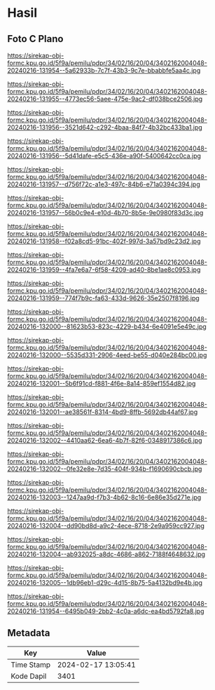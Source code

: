 # Hasil

## Foto C Plano

https://sirekap-obj-formc.kpu.go.id/5f9a/pemilu/pdpr/34/02/16/20/04/3402162004048-20240216-131954--5a62933b-7c7f-43b3-9c7e-bbabbfe5aa4c.jpg

https://sirekap-obj-formc.kpu.go.id/5f9a/pemilu/pdpr/34/02/16/20/04/3402162004048-20240216-131955--4773ec56-5aee-475e-9ac2-df038bce2506.jpg

https://sirekap-obj-formc.kpu.go.id/5f9a/pemilu/pdpr/34/02/16/20/04/3402162004048-20240216-131956--3521d642-c292-4baa-84f7-4b32bc433ba1.jpg

https://sirekap-obj-formc.kpu.go.id/5f9a/pemilu/pdpr/34/02/16/20/04/3402162004048-20240216-131956--5d41dafe-e5c5-436e-a90f-5400642cc0ca.jpg

https://sirekap-obj-formc.kpu.go.id/5f9a/pemilu/pdpr/34/02/16/20/04/3402162004048-20240216-131957--d756f72c-a1e3-497c-84b6-e71a0394c394.jpg

https://sirekap-obj-formc.kpu.go.id/5f9a/pemilu/pdpr/34/02/16/20/04/3402162004048-20240216-131957--56b0c9e4-e10d-4b70-8b5e-9e0980f83d3c.jpg

https://sirekap-obj-formc.kpu.go.id/5f9a/pemilu/pdpr/34/02/16/20/04/3402162004048-20240216-131958--f02a8cd5-91bc-402f-997d-3a57bd9c23d2.jpg

https://sirekap-obj-formc.kpu.go.id/5f9a/pemilu/pdpr/34/02/16/20/04/3402162004048-20240216-131959--4fa7e6a7-6f58-4209-ad40-8be1ae8c0953.jpg

https://sirekap-obj-formc.kpu.go.id/5f9a/pemilu/pdpr/34/02/16/20/04/3402162004048-20240216-131959--774f7b9c-fa63-433d-9626-35e2507f8196.jpg

https://sirekap-obj-formc.kpu.go.id/5f9a/pemilu/pdpr/34/02/16/20/04/3402162004048-20240216-132000--81623b53-823c-4229-b434-6e4091e5e49c.jpg

https://sirekap-obj-formc.kpu.go.id/5f9a/pemilu/pdpr/34/02/16/20/04/3402162004048-20240216-132000--5535d331-2906-4eed-be55-d040e284bc00.jpg

https://sirekap-obj-formc.kpu.go.id/5f9a/pemilu/pdpr/34/02/16/20/04/3402162004048-20240216-132001--5b6f91cd-f881-4f6e-8a14-859ef1554d82.jpg

https://sirekap-obj-formc.kpu.go.id/5f9a/pemilu/pdpr/34/02/16/20/04/3402162004048-20240216-132001--ae38561f-8314-4bd9-8ffb-5692db44af67.jpg

https://sirekap-obj-formc.kpu.go.id/5f9a/pemilu/pdpr/34/02/16/20/04/3402162004048-20240216-132002--4410aa62-6ea6-4b7f-82f6-0348917386c6.jpg

https://sirekap-obj-formc.kpu.go.id/5f9a/pemilu/pdpr/34/02/16/20/04/3402162004048-20240216-132002--0fe32e8e-7d35-404f-934b-f1690690cbcb.jpg

https://sirekap-obj-formc.kpu.go.id/5f9a/pemilu/pdpr/34/02/16/20/04/3402162004048-20240216-132003--1247aa9d-f7b3-4b62-8c16-6e86e35d271e.jpg

https://sirekap-obj-formc.kpu.go.id/5f9a/pemilu/pdpr/34/02/16/20/04/3402162004048-20240216-132004--dd90bd8d-a9c2-4ece-8718-2e9a959cc927.jpg

https://sirekap-obj-formc.kpu.go.id/5f9a/pemilu/pdpr/34/02/16/20/04/3402162004048-20240216-132004--ab932025-a8dc-4686-a862-7188f4648632.jpg

https://sirekap-obj-formc.kpu.go.id/5f9a/pemilu/pdpr/34/02/16/20/04/3402162004048-20240216-132005--1db96eb1-d29c-4d15-8b75-5a4132bd9e4b.jpg

https://sirekap-obj-formc.kpu.go.id/5f9a/pemilu/pdpr/34/02/16/20/04/3402162004048-20240216-131954--6495b049-2bb2-4c0a-a6dc-ea4bd5792fa8.jpg


## Metadata

| Key        | Value               |
| ---------- | ------------------- |
| Time Stamp | 2024-02-17 13:05:41 |
| Kode Dapil | 3401                |



